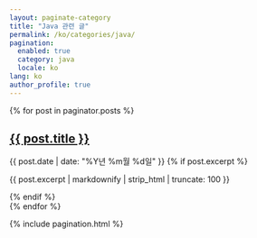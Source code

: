 ```yaml
---
layout: paginate-category
title: "Java 관련 글"
permalink: /ko/categories/java/
pagination:
  enabled: true
  category: java
  locale: ko
lang: ko
author_profile: true
---
```


<div class="entries-grid">
  {% for post in paginator.posts %}
    <article class="archive__item">
      <h2 class="archive__item-title">
        <a href="{{ post.url | relative_url }}">{{ post.title }}</a>
      </h2>
      <span class="archive__item-date">
        {{ post.date | date: "%Y년 %m월 %d일" }}
      </span>
      {% if post.excerpt %}
        <p class="archive__item-excerpt">{{ post.excerpt | markdownify | strip_html | truncate: 100 }}</p>
      {% endif %}
    </article>
  {% endfor %}
</div>

{% include pagination.html %}

